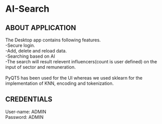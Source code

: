 # AI-Search
## ABOUT APPLICATION

The Desktop app contains following features. <br>
-Secure login. <br>
-Add, delete and reload data. <br>
-Searching based on AI <br>
-The search will result relevent influencers(count is user defined) on the input of sector and remuneration.<br><br>
PyQT5 has been used for the UI whereas we used sklearn for the implementation of KNN, encoding and tokenization.

## CREDENTIALS

User-name: ADMIN <br>
Password: ADMIN
